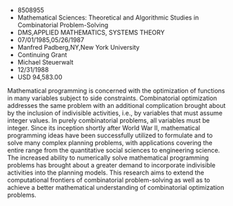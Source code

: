 
* 8508955
* Mathematical Sciences: Theoretical and Algorithmic Studies in Combinatorial Problem-Solving
* DMS,APPLIED MATHEMATICS, SYSTEMS THEORY
* 07/01/1985,05/26/1987
* Manfred Padberg,NY,New York University
* Continuing Grant
* Michael Steuerwalt
* 12/31/1988
* USD 94,583.00

Mathematical programming is concerned with the optimization of functions in many
variables subject to side constraints. Combinatorial optimization addresses the
same problem with an additional complication brought about by the inclusion of
indivisible activities, i.e., by variables that must assume integer values. In
purely combinatorial problems, all variables must be integer. Since its
inception shortly after World War II, mathematical programming ideas have been
successfully utilized to formulate and to solve many complex planning problems,
with applications covering the entire range from the quantitative social
sciences to engineering science. The increased ability to numerically solve
mathematical programming problems has brought about a greater demand to
incorporate indivisible activities into the planning models. This research aims
to extend the computational frontiers of combinatorial problem-solving as well
as to achieve a better mathematical understanding of combinatorial optimization
problems.
